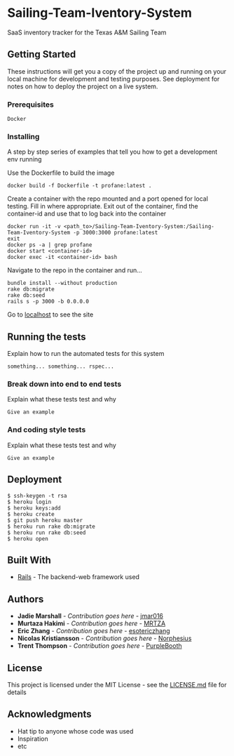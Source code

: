 # Sailing-Team-Iventory-System
SaaS inventory tracker for the Texas A&amp;M Sailing Team

## Getting Started

These instructions will get you a copy of the project up and running on your local machine for development and testing purposes. See deployment for notes on how to deploy the project on a live system.

### Prerequisites

```
Docker
```

### Installing

A step by step series of examples that tell you how to get a development env running

Use the Dockerfile to build the image

```
docker build -f Dockerfile -t profane:latest .
```

Create a container with the repo mounted and a port opened for local testing.
Fill in <BLANK> where appropriate. Exit out of the container, find the container-id
and use that to log back into the container

```
docker run -it -v <path_to>/Sailing-Team-Iventory-System:/Sailing-Team-Iventory-System -p 3000:3000 profane:latest
exit
docker ps -a | grep profane 
docker start <container-id>
docker exec -it <container-id> bash
```

Navigate to the repo in the container and run...
```
bundle install --without production
rake db:migrate
rake db:seed
rails s -p 3000 -b 0.0.0.0
```

Go to [localhost](http://localhost:3000) to see the site

## Running the tests

Explain how to run the automated tests for this system

`something... something... rspec...`

### Break down into end to end tests

Explain what these tests test and why

```
Give an example
```

### And coding style tests

Explain what these tests test and why

```
Give an example
```

## Deployment

```
$ ssh-keygen -t rsa
$ heroku login
$ heroku keys:add
$ heroku create
$ git push heroku master
$ heroku run rake db:migrate
$ heroku run rake db:seed
$ heroku open
```

## Built With

* [Rails](https://rubyonrails.org/) - The backend-web framework used

## Authors

* **Jadie Marshall** - *Contribution goes here* - [jmar016](https://github.com/jmar016)
* **Murtaza Hakimi** - *Contribution goes here* - [MRTZA](https://github.com/MRTZA)
* **Eric Zhang** - *Contribution goes here* - [esotericzhang](https://github.com/esotericzhang)
* **Nicolas Kristiansson** - *Contribution goes here* - [Norphesius](https://github.com/Norphesius)
* **Trent Thompson** - *Contribution goes here* - [PurpleBooth](https://github.com/PurpleBooth)

## License

This project is licensed under the MIT License - see the [LICENSE.md](LICENSE.md) file for details

## Acknowledgments

* Hat tip to anyone whose code was used
* Inspiration
* etc


